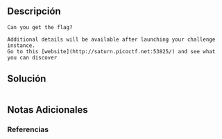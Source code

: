 ## Descripción 
```
Can you get the flag?

Additional details will be available after launching your challenge instance.
Go to this [website](http://saturn.picoctf.net:53825/) and see what you can discover
```
[](https://github.com/armandoportillo0101/Seguridad-de-Redes/blob/main/Plantilla.md#objetivo)
## Solución
```

```
[](https://github.com/armandoportillo0101/Seguridad-de-Redes/blob/main/Plantilla.md#soluci%C3%B3n)

## Notas Adicionales

[](https://github.com/armandoportillo0101/Seguridad-de-Redes/blob/main/Plantilla.md#notas-adicionales)

### Referencias
